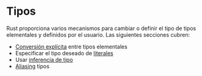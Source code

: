 # Tipos

Rust proporciona varios mecanismos para cambiar o definir el tipo de tipos
elementales y definidos por el usuario. Las siguientes secciones cubren:

* [Conversión explícita] entre tipos elementales 
* Especificar el tipo deseado de [literales]
* Usar [inferencia de tipo]
* [Aliasing] tipos

[Conversión explícita]: types/cast.md
[literales]: types/literals.md
[inferencia de tipo]: types/inference.md
[Aliasing]: types/alias.md
